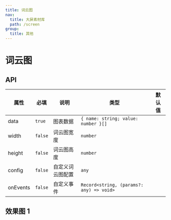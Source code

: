 ```yaml
---
title: 词云图
nav:
  title: 大屏素材库
  path: /screen
group:
  title: 其他
---
```


# 词云图

## API

| 属性     | 必填    | 说明             | 类型                                     | 默认值 |
| -------- | ------- | ---------------- | ---------------------------------------- | ------ |
| data     | `true`  | 图表数据         | `{ name: string; value: number }[]`      |        |
| width    | `false` | 词云图宽度       | `number`                                 |        |
| height   | `false` | 词云图高度       | `number`                                 |        |
| config   | `false` | 自定义词云图配置 | `any`                                    |        |
| onEvents | `false` | 自定义事件       | `Record<string, (params?: any) => void>` |        |

## 效果图 1

<code src="../../../example/WordCloudDemo/demo1.tsx" background="#040727">
